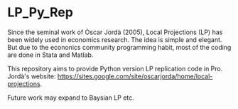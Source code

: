 # LP_Py_Rep
Since the seminal work of Òscar Jordà (2005), Local Projections (LP) has been widely used in economics research. The idea is simple and elegant. But due to the econonics community programming habit, most of the coding are done in Stata and Matlab.

This repository aims to provide Python version LP replication code in Pro. Jordà's website: https://sites.google.com/site/oscarjorda/home/local-projections.

Future work may expand to Baysian LP etc.

